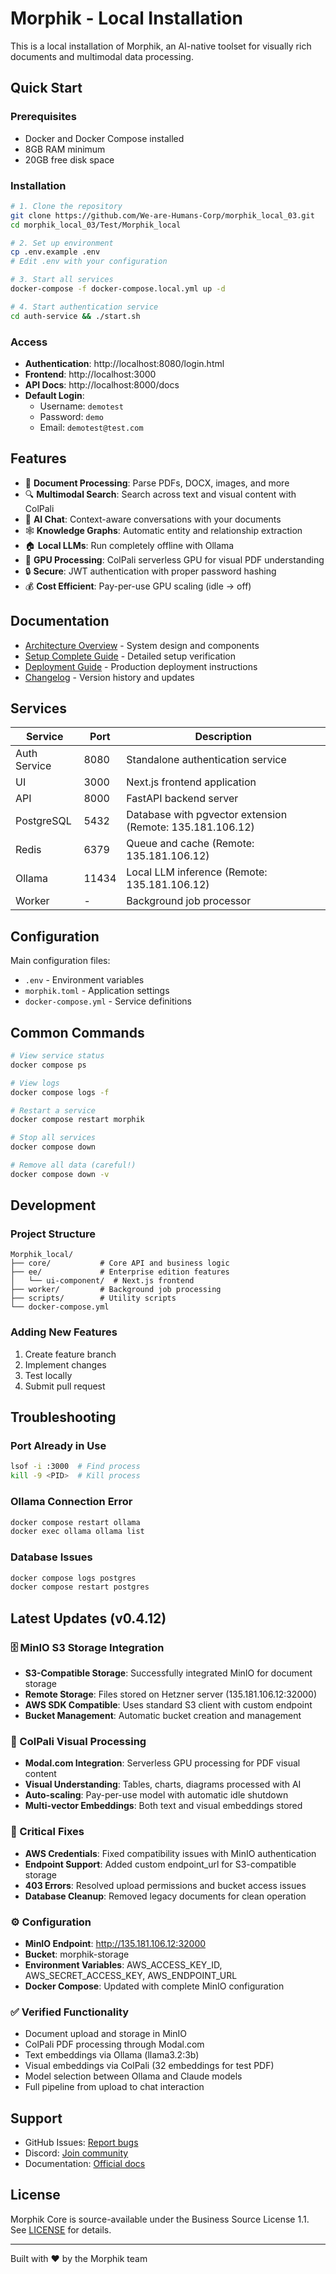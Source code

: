 # Morphik - Local Installation

This is a local installation of Morphik, an AI-native toolset for visually rich documents and multimodal data processing.

## Quick Start

### Prerequisites
- Docker and Docker Compose installed
- 8GB RAM minimum
- 20GB free disk space

### Installation
```bash
# 1. Clone the repository
git clone https://github.com/We-are-Humans-Corp/morphik_local_03.git
cd morphik_local_03/Test/Morphik_local

# 2. Set up environment
cp .env.example .env
# Edit .env with your configuration

# 3. Start all services
docker-compose -f docker-compose.local.yml up -d

# 4. Start authentication service
cd auth-service && ./start.sh
```

### Access
- **Authentication**: http://localhost:8080/login.html
- **Frontend**: http://localhost:3000
- **API Docs**: http://localhost:8000/docs
- **Default Login**: 
  - Username: `demotest`
  - Password: `demo`
  - Email: `demotest@test.com`

## Features

- 📄 **Document Processing**: Parse PDFs, DOCX, images, and more
- 🔍 **Multimodal Search**: Search across text and visual content with ColPali
- 💬 **AI Chat**: Context-aware conversations with your documents
- 🕸️ **Knowledge Graphs**: Automatic entity and relationship extraction
- 🏠 **Local LLMs**: Run completely offline with Ollama
- 🚀 **GPU Processing**: ColPali serverless GPU for visual PDF understanding
- 🔒 **Secure**: JWT authentication with proper password hashing
- 💰 **Cost Efficient**: Pay-per-use GPU scaling (idle → off)

## Documentation

- [Architecture Overview](./MORPHIK_ARCHITECTURE.md) - System design and components
- [Setup Complete Guide](./MORPHIK_SETUP_COMPLETE.md) - Detailed setup verification
- [Deployment Guide](./MORPHIK_DEPLOYMENT_GUIDE.md) - Production deployment instructions
- [Changelog](./MORPHIK_CHANGELOG.md) - Version history and updates

## Services

| Service | Port | Description |
|---------|------|-------------|
| Auth Service | 8080 | Standalone authentication service |
| UI | 3000 | Next.js frontend application |
| API | 8000 | FastAPI backend server |
| PostgreSQL | 5432 | Database with pgvector extension (Remote: 135.181.106.12) |
| Redis | 6379 | Queue and cache (Remote: 135.181.106.12) |
| Ollama | 11434 | Local LLM inference (Remote: 135.181.106.12) |
| Worker | - | Background job processor |

## Configuration

Main configuration files:
- `.env` - Environment variables
- `morphik.toml` - Application settings
- `docker-compose.yml` - Service definitions

## Common Commands

```bash
# View service status
docker compose ps

# View logs
docker compose logs -f

# Restart a service
docker compose restart morphik

# Stop all services
docker compose down

# Remove all data (careful!)
docker compose down -v
```

## Development

### Project Structure
```
Morphik_local/
├── core/           # Core API and business logic
├── ee/             # Enterprise edition features
│   └── ui-component/  # Next.js frontend
├── worker/         # Background job processing
├── scripts/        # Utility scripts
└── docker-compose.yml
```

### Adding New Features
1. Create feature branch
2. Implement changes
3. Test locally
4. Submit pull request

## Troubleshooting

### Port Already in Use
```bash
lsof -i :3000  # Find process
kill -9 <PID>  # Kill process
```

### Ollama Connection Error
```bash
docker compose restart ollama
docker exec ollama ollama list
```

### Database Issues
```bash
docker compose logs postgres
docker compose restart postgres
```

## Latest Updates (v0.4.12)

### 🗄️ MinIO S3 Storage Integration
- **S3-Compatible Storage**: Successfully integrated MinIO for document storage
- **Remote Storage**: Files stored on Hetzner server (135.181.106.12:32000)
- **AWS SDK Compatible**: Uses standard S3 client with custom endpoint
- **Bucket Management**: Automatic bucket creation and management

### 🚀 ColPali Visual Processing
- **Modal.com Integration**: Serverless GPU processing for PDF visual content
- **Visual Understanding**: Tables, charts, diagrams processed with AI
- **Auto-scaling**: Pay-per-use model with automatic idle shutdown
- **Multi-vector Embeddings**: Both text and visual embeddings stored

### 🔧 Critical Fixes
- **AWS Credentials**: Fixed compatibility issues with MinIO authentication
- **Endpoint Support**: Added custom endpoint_url for S3-compatible storage
- **403 Errors**: Resolved upload permissions and bucket access issues
- **Database Cleanup**: Removed legacy documents for clean operation

### ⚙️ Configuration
- **MinIO Endpoint**: http://135.181.106.12:32000
- **Bucket**: morphik-storage
- **Environment Variables**: AWS_ACCESS_KEY_ID, AWS_SECRET_ACCESS_KEY, AWS_ENDPOINT_URL
- **Docker Compose**: Updated with complete MinIO configuration

### ✅ Verified Functionality
- Document upload and storage in MinIO
- ColPali PDF processing through Modal.com
- Text embeddings via Ollama (llama3.2:3b)
- Visual embeddings via ColPali (32 embeddings for test PDF)
- Model selection between Ollama and Claude models
- Full pipeline from upload to chat interaction

## Support

- GitHub Issues: [Report bugs](https://github.com/We-are-Humans-Corp/morphik_local_03/issues)
- Discord: [Join community](https://discord.gg/morphik)
- Documentation: [Official docs](https://morphik.ai/docs)

## License

Morphik Core is source-available under the Business Source License 1.1. See [LICENSE](./LICENSE) for details.

---

Built with ❤️ by the Morphik team